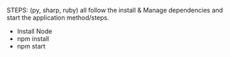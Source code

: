 
STEPS: (py, sharp, ruby) all follow the install & Manage dependencies and start the application method/steps.
* Install Node
* npm install
* npm start

